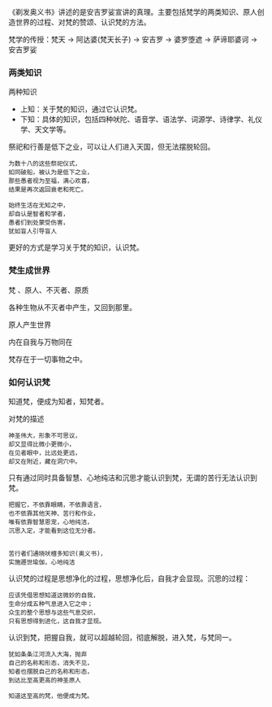 《剃发奥义书》讲述的是安吉罗娑宣讲的真理。主要包括梵学的两类知识、原人创造世界的过程、对梵的赞颂、认识梵的方法。

梵学的传授：梵天 -> 阿达婆(梵天长子) -> 安吉罗 -> 婆罗堕遮 -> 萨谛耶婆诃 -> 安吉罗娑

### 两类知识

两种知识
+ 上知：关于梵的知识，通过它认识梵。
+ 下知：具体的知识，包括四种吠陀、语音学、语法学、词源学、诗律学、礼仪学、天文学等。

祭祀和行善是低下之业，可以让人们进入天国，但无法摆脱轮回。
```
为数十八的这些祭祀仪式，
如同破船，被认为是低下之业，
那些愚者视为至福，满心欢喜，
结果是再次返回衰老和死亡。
```
```
始终生活在无知之中，
却自认是智者和学者，
愚者们到处蒙受伤害，
犹如盲人引导盲人
```

更好的方式是学习关于梵的知识，认识梵。

### 梵生成世界

梵 、原人、不灭者、原质

各种生物从不灭者中产生，又回到那里。

原人产生世界

内在自我与万物同在

梵存在于一切事物之中。

### 如何认识梵

知道梵，便成为知者，知梵者。

对梵的描述
```
神圣伟大，形象不可思议，
却又显得比微小更微小，
在见者眼中，比远处更远，
却又在附近，藏在洞穴中。
```

只有通过同时具备智慧、心地纯洁和沉思才能认识到梵，无谓的苦行无法认识到梵。
```
把握它，不依靠眼睛，不依靠语言，
也不依靠其他天神、苦行和作业，
唯有依靠智慧恩宠，心地纯洁，
沉思入定，才能看到这位无分者。


苦行者们通晓吠檀多知识(奥义书)，
实施遯世瑜伽，心地纯洁
```

认识梵的过程是思想净化的过程，思想净化后，自我才会显现。沉思的过程：
```
应该凭借思想知道这微妙的自我，
生命分成五种气息进入它之中；
众生的整个思想与这些气息交织，
只有思想得到进化，这自我才显现。
```


认识到梵，把握自我，就可以超越轮回，彻底解脱，进入梵，与梵同一。

```
犹如条条江河流入大海，抛弃
自己的名称和形态，消失不见，
知者也摆脱自己的名称和形态，
到达比至高更高的神圣原人
```

`知道这至高的梵，他便成为梵。`